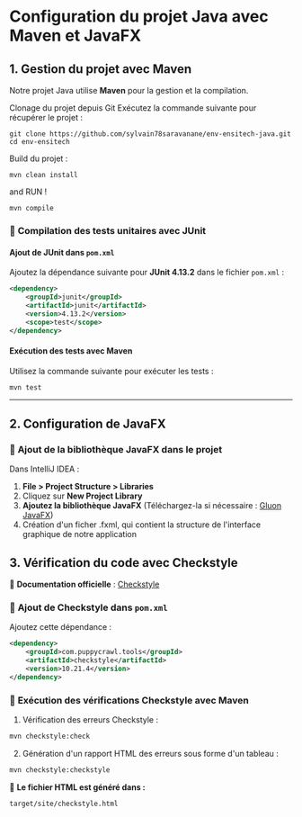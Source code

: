 # Configuration du projet Java avec Maven et JavaFX

## 1. Gestion du projet avec Maven
Notre projet Java utilise **Maven** pour la gestion et la compilation.

Clonage du projet depuis Git
Exécutez la commande suivante pour récupérer le projet :

```
git clone https://github.com/sylvain78saravanane/env-ensitech-java.git
cd env-ensitech
```
Build du projet :

````
mvn clean install
````

and RUN !

```
mvn compile
```



### 📌 **Compilation des tests unitaires avec JUnit**
#### **Ajout de JUnit dans `pom.xml`**
Ajoutez la dépendance suivante pour **JUnit 4.13.2** dans le fichier `pom.xml` :

```xml
<dependency>
    <groupId>junit</groupId>
    <artifactId>junit</artifactId>
    <version>4.13.2</version>
    <scope>test</scope>
</dependency>
```

#### **Exécution des tests avec Maven**
Utilisez la commande suivante pour exécuter les tests :
```sh
mvn test
```

---

## 2. Configuration de JavaFX

### 📌 **Ajout de la bibliothèque JavaFX dans le projet**

Dans IntelliJ IDEA :
1. **File > Project Structure > Libraries**
2. Cliquez sur **New Project Library**
3. **Ajoutez la bibliothèque JavaFX** (Téléchargez-la si nécessaire : [Gluon JavaFX](https://gluonhq.com/products/javafx/))
4. Création d'un ficher .fxml, qui contient la structure de l'interface graphique de notre application

## 3. Vérification du code avec Checkstyle

📄 **Documentation officielle** : [Checkstyle](https://checkstyle.org/)

### 📌 **Ajout de Checkstyle dans `pom.xml`**
Ajoutez cette dépendance :
```xml
<dependency>
    <groupId>com.puppycrawl.tools</groupId>
    <artifactId>checkstyle</artifactId>
    <version>10.21.4</version>
</dependency>
```

### 📌 **Exécution des vérifications Checkstyle avec Maven**

1. Vérification des erreurs Checkstyle :
```sh
mvn checkstyle:check
```

2. Génération d'un rapport HTML des erreurs sous forme d'un tableau :
```sh
mvn checkstyle:checkstyle
```
📂 **Le fichier HTML est généré dans :**
```
target/site/checkstyle.html
```
